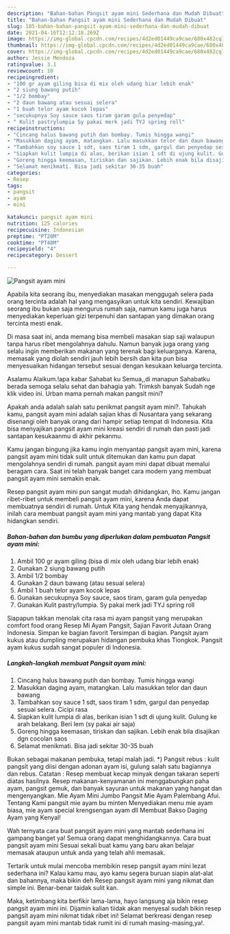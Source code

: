 ```yaml
---
description: "Bahan-bahan Pangsit ayam mini Sederhana dan Mudah Dibuat"
title: "Bahan-bahan Pangsit ayam mini Sederhana dan Mudah Dibuat"
slug: 185-bahan-bahan-pangsit-ayam-mini-sederhana-dan-mudah-dibuat
date: 2021-04-16T12:12:18.269Z
image: https://img-global.cpcdn.com/recipes/4d2ed01449ca9cae/680x482cq70/pangsit-ayam-mini-foto-resep-utama.jpg
thumbnail: https://img-global.cpcdn.com/recipes/4d2ed01449ca9cae/680x482cq70/pangsit-ayam-mini-foto-resep-utama.jpg
cover: https://img-global.cpcdn.com/recipes/4d2ed01449ca9cae/680x482cq70/pangsit-ayam-mini-foto-resep-utama.jpg
author: Jessie Mendoza
ratingvalue: 3.1
reviewcount: 10
recipeingredient:
- "100 gr ayam giling bisa di mix oleh udang biar lebih enak"
- "2 siung bawang putih"
- "1/2 bombay"
- "2 daun bawang atau sesuai selera"
- "1 buah telor ayam kocok lepas"
- "secukupnya Soy sauce saos tiram garam gula penyedap"
- " Kulit pastrylumpia Sy pakai merk jadi TYJ spring roll"
recipeinstructions:
- "Cincang halus bawang putih dan bombay. Tumis hingga wangi"
- "Masukkan daging ayam, matangkan. Lalu masukkan telor dan daun bawang"
- "Tambahkan soy sauce 1 sdt, saos tiram 1 sdm, gargul dan penyedap sesuai selera. Cicipi rasa"
- "Siapkan kulit lumpia di alas, berikan isian 1 sdt di ujung kulit. Gulung ke arah belakang. Beri lem (sy pakai air saja)"
- "Goreng hingga keemasan, tiriskan dan sajikan. Lebih enak bila disajikan dgn cocolan saos"
- "Selamat menikmati. Bisa jadi sekitar 30-35 buah"
categories:
- Resep
tags:
- pangsit
- ayam
- mini

katakunci: pangsit ayam mini 
nutrition: 125 calories
recipecuisine: Indonesian
preptime: "PT20M"
cooktime: "PT48M"
recipeyield: "4"
recipecategory: Dessert

---
```



![Pangsit ayam mini](https://img-global.cpcdn.com/recipes/4d2ed01449ca9cae/680x482cq70/pangsit-ayam-mini-foto-resep-utama.jpg)

Apabila kita seorang ibu, menyediakan masakan menggugah selera pada orang tercinta adalah hal yang mengasyikan untuk kita sendiri. Kewajiban seorang ibu bukan saja mengurus rumah saja, namun kamu juga harus menyediakan keperluan gizi terpenuhi dan santapan yang dimakan orang tercinta mesti enak.

Di masa  saat ini, anda memang bisa membeli masakan siap saji walaupun tanpa harus ribet mengolahnya dahulu. Namun banyak juga orang yang selalu ingin memberikan makanan yang terenak bagi keluarganya. Karena, memasak yang diolah sendiri jauh lebih bersih dan kita pun bisa menyesuaikan hidangan tersebut sesuai dengan kesukaan keluarga tercinta. 

Asalamu Alaikum.!apa kabar Sahabat ku Semua,,di manapun Sahabatku berada semoga selalu sehat dan bahagia yah. Trimksh banyak Sudah nge klik video ini. Urban mama pernah makan pangsit mini?

Apakah anda adalah salah satu penikmat pangsit ayam mini?. Tahukah kamu, pangsit ayam mini adalah sajian khas di Nusantara yang sekarang disenangi oleh banyak orang dari hampir setiap tempat di Indonesia. Kita bisa menyajikan pangsit ayam mini kreasi sendiri di rumah dan pasti jadi santapan kesukaanmu di akhir pekanmu.

Kamu jangan bingung jika kamu ingin menyantap pangsit ayam mini, karena pangsit ayam mini tidak sulit untuk ditemukan dan kamu pun dapat mengolahnya sendiri di rumah. pangsit ayam mini dapat dibuat memalui beragam cara. Saat ini telah banyak banget cara modern yang membuat pangsit ayam mini semakin enak.

Resep pangsit ayam mini pun sangat mudah dihidangkan, lho. Kamu jangan ribet-ribet untuk membeli pangsit ayam mini, karena Anda dapat membuatnya sendiri di rumah. Untuk Kita yang hendak menyajikannya, inilah cara membuat pangsit ayam mini yang mantab yang dapat Kita hidangkan sendiri.

<!--inarticleads1-->

##### Bahan-bahan dan bumbu yang diperlukan dalam pembuatan Pangsit ayam mini:

1. Ambil 100 gr ayam giling (bisa di mix oleh udang biar lebih enak)
1. Gunakan 2 siung bawang putih
1. Ambil 1/2 bombay
1. Gunakan 2 daun bawang (atau sesuai selera)
1. Ambil 1 buah telor ayam kocok lepas
1. Gunakan secukupnya Soy sauce, saos tiram, garam gula penyedap
1. Gunakan  Kulit pastry/lumpia. Sy pakai merk jadi TYJ spring roll


Siapapun takkan menolak cita rasa mi ayam pangsit yang merupakan comfort food orang Resep Mi Ayam Pangsit, Sajian Favorit Jutaan Orang Indonesia. Simpan ke bagian favorit Tersimpan di bagian. Pangsit ayam kukus atau dumpling merupakan hidangan pembuka khas Tiongkok. Pangsit ayam kukus sudah sangat populer di Indonesia. 

<!--inarticleads2-->

##### Langkah-langkah membuat Pangsit ayam mini:

1. Cincang halus bawang putih dan bombay. Tumis hingga wangi
1. Masukkan daging ayam, matangkan. Lalu masukkan telor dan daun bawang
1. Tambahkan soy sauce 1 sdt, saos tiram 1 sdm, gargul dan penyedap sesuai selera. Cicipi rasa
1. Siapkan kulit lumpia di alas, berikan isian 1 sdt di ujung kulit. Gulung ke arah belakang. Beri lem (sy pakai air saja)
1. Goreng hingga keemasan, tiriskan dan sajikan. Lebih enak bila disajikan dgn cocolan saos
1. Selamat menikmati. Bisa jadi sekitar 30-35 buah


Bukan sebagai makanan pembuka, tetapi malah jadi. *) Pangsit rebus : kulit pangsit yang diisi dengan adonan ayam isi, gulung salah satu bagiannya dan rebus. Catatan : Resep membuat kecap minyak dengan takaran seperti diatas hasilnya. Resep makanan-kenyamanan ini menggabungkan paha ayam, pangsit gemuk, dan banyak sayuran untuk makanan yang hangat dan mengenyangkan. Mie Ayam Mini Jumbo Pangsit Mie Ayam Palembang Afui. Tentang Kami pangsit mie ayam bu minten Menyediakan menu mie ayam biasa, mie ayam special krengsengan ayam dll Membuat Bakso Daging Ayam yang Kenyal! 

Wah ternyata cara buat pangsit ayam mini yang mantab sederhana ini gampang banget ya! Semua orang dapat menghidangkannya. Cara buat pangsit ayam mini Sesuai sekali buat kamu yang baru akan belajar memasak ataupun untuk anda yang telah ahli memasak.

Tertarik untuk mulai mencoba membikin resep pangsit ayam mini lezat sederhana ini? Kalau kamu mau, ayo kamu segera buruan siapin alat-alat dan bahannya, maka bikin deh Resep pangsit ayam mini yang nikmat dan simple ini. Benar-benar taidak sulit kan. 

Maka, ketimbang kita berfikir lama-lama, hayo langsung aja bikin resep pangsit ayam mini ini. Dijamin kalian tiidak akan menyesal sudah bikin resep pangsit ayam mini nikmat tidak ribet ini! Selamat berkreasi dengan resep pangsit ayam mini mantab tidak rumit ini di rumah masing-masing,ya!.

